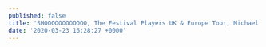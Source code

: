 ```yaml
---
published: false
title: 'SHOOOOOOOOOOOO, The Festival Players UK & Europe Tour, Michael Dyer'
date: '2020-03-23 16:28:27 +0000'
---
```

